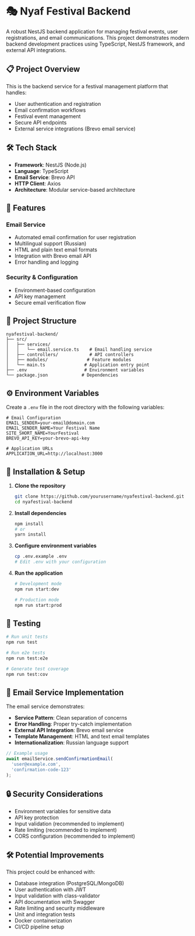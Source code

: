 # 🎭 Nyaf Festival Backend

A robust NestJS backend application for managing festival events, user registrations, and email communications. This project demonstrates modern backend development practices using TypeScript, NestJS framework, and external API integrations.

## 📋 Project Overview

This is the backend service for a festival management platform that handles:
- User authentication and registration
- Email confirmation workflows
- Festival event management
- Secure API endpoints
- External service integrations (Brevo email service)

## 🛠 Tech Stack

- **Framework**: NestJS (Node.js)
- **Language**: TypeScript
- **Email Service**: Brevo API
- **HTTP Client**: Axios
- **Architecture**: Modular service-based architecture

## 🚀 Features

### Email Service
- Automated email confirmation for user registration
- Multilingual support (Russian)
- HTML and plain text email formats
- Integration with Brevo email API
- Error handling and logging

### Security & Configuration
- Environment-based configuration
- API key management
- Secure email verification flow

## 📁 Project Structure

```
nyafestival-backend/
├── src/
│   ├── services/
│   │   └── email.service.ts    # Email handling service
│   ├── controllers/            # API controllers
│   ├── modules/               # Feature modules
│   └── main.ts               # Application entry point
├── .env                      # Environment variables
└── package.json             # Dependencies
```

## ⚙️ Environment Variables

Create a `.env` file in the root directory with the following variables:

```env
# Email Configuration
EMAIL_SENDER=your-email@domain.com
EMAIL_SENDER_NAME=Your Festival Name
SITE_SHORT_NAME=YourFestival
BREVO_API_KEY=your-brevo-api-key

# Application URLs
APPLICATION_URL=http://localhost:3000
```

## 🔧 Installation & Setup

1. **Clone the repository**
   ```bash
   git clone https://github.com/yourusername/nyafestival-backend.git
   cd nyafestival-backend
   ```

2. **Install dependencies**
   ```bash
   npm install
   # or
   yarn install
   ```

3. **Configure environment variables**
   ```bash
   cp .env.example .env
   # Edit .env with your configuration
   ```

4. **Run the application**
   ```bash
   # Development mode
   npm run start:dev
   
   # Production mode
   npm run start:prod
   ```

## 🧪 Testing

```bash
# Run unit tests
npm run test

# Run e2e tests
npm run test:e2e

# Generate test coverage
npm run test:cov
```

## 📧 Email Service Implementation

The email service demonstrates:
- **Service Pattern**: Clean separation of concerns
- **Error Handling**: Proper try-catch implementation
- **External API Integration**: Brevo email service
- **Template Management**: HTML and text email templates
- **Internationalization**: Russian language support

```typescript
// Example usage
await emailService.sendConfirmationEmail(
  'user@example.com', 
  'confirmation-code-123'
);
```

## 🔒 Security Considerations

- Environment variables for sensitive data
- API key protection
- Input validation (recommended to implement)
- Rate limiting (recommended to implement)
- CORS configuration (recommended to implement)

## 🛠 Potential Improvements

This project could be enhanced with:
- Database integration (PostgreSQL/MongoDB)
- User authentication with JWT
- Input validation with class-validator
- API documentation with Swagger
- Rate limiting and security middleware
- Unit and integration tests
- Docker containerization
- CI/CD pipeline setup